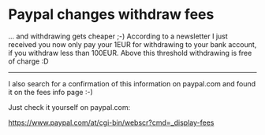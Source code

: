 # Paypal changes withdraw fees

... and withdrawing gets cheaper ;-) According to a newsletter I just received you now only pay your 1EUR for withdrawing to your bank account, if you withdraw less than 100EUR. Above this threshold withdrawing is free of charge :D

-------------------------------



I also search for a confirmation of this information on paypal.com and found it on the fees info page :-)



Just check it yourself on paypal.com:



<a href="https://www.paypal.com/at/cgi-bin/webscr?cmd=_display-fees">https://www.paypal.com/at/cgi-bin/webscr?cmd=_display-fees</a>